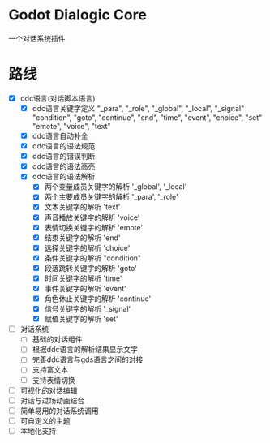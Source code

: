 # Godot Dialogic Core
  一个对话系统插件
# 路线
- [x] ddc语言(对话脚本语言)
	- [x] ddc语言关键字定义
		"_para", "_role", "_global", "_local", "_signal"
		"condition", "goto", "continue", "end", "time", "event", "choice", "set"
		"emote", "voice", "text"
	- [x] ddc语言自动补全
	- [x] ddc语言的语法规范
	- [x] ddc语言的错误判断
	- [x] ddc语言的语法高亮
	- [x] ddc语言的语法解析
		- [x] 两个变量成员关键字的解析 '_global', '_local'
		- [x] 两个主要成员关键字的解析 '_para', '_role'
		- [x] 文本关键字的解析 'text'
		- [x] 声音播放关键字的解析 'voice'
		- [x] 表情切换关键字的解析 'emote'
		- [x] 结束关键字的解析 'end'
		- [x] 选择关键字的解析 'choice'
		- [x] 条件关键字的解析 "condition"
		- [x] 段落跳转关键字的解析 'goto'
		- [x] 时间关键字的解析 'time'
		- [x] 事件关键字的解析 'event'
		- [x] 角色休止关键字的解析 'continue'
		- [x] 信号关键字的解析 '_signal'
		- [x] 赋值关键字的解析 'set'
- [ ] 对话系统
	- [ ] 基础的对话组件
	- [ ] 根据ddc语言的解析结果显示文字
	- [ ] 完善ddc语言与gds语言之间的对接
	- [ ] 支持富文本
	- [ ] 支持表情切换
- [ ] 可视化的对话编辑
- [ ] 对话与过场动画结合
- [ ] 简单易用的对话系统调用
- [ ] 可自定义的主题
- [ ] 本地化支持
